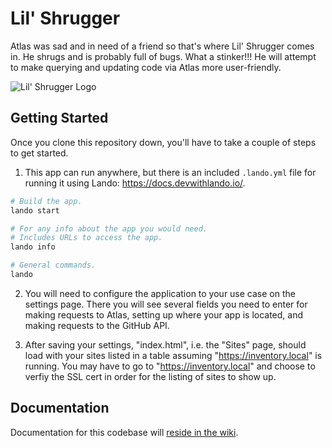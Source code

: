 # Lil' Shrugger

Atlas was sad and in need of a friend so that's where Lil' Shrugger comes in. He shrugs and is probably full of bugs. What a stinker!!! He will attempt to make querying and updating code via Atlas more user-friendly. 


![Lil' Shrugger Logo](/src/images/lil_shrugger.jpg?raw=true "Lil' Shrugger")

## Getting Started

Once you clone this repository down, you'll have to take a couple of steps to get started.

1. This app can run anywhere, but there is an included `.lando.yml` file for running it using Lando: https://docs.devwithlando.io/.

```bash
# Build the app. 
lando start

# For any info about the app you would need.
# Includes URLs to access the app. 
lando info

# General commands.
lando
```
 
2. You will need to configure the application to your use case on the settings page. There you will see several fields you need to enter for making requests to Atlas, setting up where your app is located, and making requests to the GitHub API.  

3. After saving your settings, "index.html", i.e. the "Sites" page, should load with your sites listed in a table assuming "https://inventory.local" is running. You may have to go to "https://inventory.local" and choose to verfiy the SSL cert in order for the listing of sites to show up. 

## Documentation

Documentation for this codebase will [reside in the wiki](https://github.com/CuBoulder/lil_shrugger/wiki).
